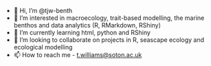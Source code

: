 - 👋 Hi, I’m @tjw-benth
- 👀 I’m interested in macroecology, trait-based modelling, the marine benthos and data analytics (R, RMarkdown, RShiny)
- 🌱 I’m currently learning html, python and RShiny
- 💞️ I’m looking to collaborate on projects in R, seascape ecology and ecological modelling 
- 📫 How to reach me - t.williams@soton.ac.uk

<!---
tjw-benth/tjw-benth is a ✨ special ✨ repository because its `README.md` (this file) appears on your GitHub profile.
You can click the Preview link to take a look at your changes.
--->
